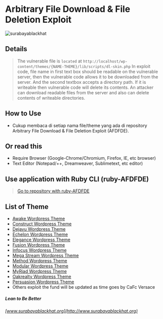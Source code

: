 # Arbitrary File Download & File Deletion Exploit

![surabayablackhat](http://www.surabayablackhat.org/forum/images/logo.png)

## Details
> The vulnerable file is `located` at `http://localhost/wp-content/themes/{NAME-THEME}/lib/scripts/dl-skin.php` In exploit code, file name in first text box should be readable on the vulnerable server, then the vulnerable code allows it to be downloaded from the server. And the second textbox accepts a directory path. If it is writeable then vulnerable code will delete its contents. An attacker can download readable files from the server and also can delete contents of writeable directories.

## How to Use
* Cukup membaca di setiap nama file/theme yang ada di repository Arbitrary File Download & File Deletion Exploit (AFDFDE).

## Or read this
* Require Browser (Google-Chrome/Chromium, Firefox, IE, etc browser)
* Text Editor (Notepad/++, Dreamweaver, Sublimetext, etc editor)

## Use application with Ruby CLI (ruby-AFDFDE)
> [Go to repository with ruby-AFDFDE](http://blog.surabayablackhat.org/ruby-AFDFDE/)

## List of Theme
* [Awake Wordpress Theme](https://github.com/SurabayaBlackhat/AFDFDE/blob/master/Awake%20Wordpress%20Theme.txt)
* [Construct Wordpress Theme](https://github.com/SurabayaBlackhat/AFDFDE/blob/master/Construct%20Wordpress%20Theme.txt)
* [Dejavu Wordpress Theme](https://github.com/SurabayaBlackhat/AFDFDE/blob/master/Dejavu%20Wordpress%20Theme.txt)
* [Echelon Wordpress Theme](https://github.com/SurabayaBlackhat/AFDFDE/blob/master/Echelon%20Wordpress%20Theme.txt)
* [Elegance Wordpress Theme](https://github.com/SurabayaBlackhat/AFDFDE/blob/master/Elegance%20Wordpress%20Theme.txt)
* [Fusion Wordpress Theme](https://github.com/SurabayaBlackhat/AFDFDE/blob/master/Fusion%20Wordpress%20Theme.txt)
* [Infocus Wordpress Theme](https://github.com/SurabayaBlackhat/AFDFDE/blob/master/Infocus%20Wordpress%20Theme.txt)
* [Mega Stream Wordpress Theme](https://github.com/SurabayaBlackhat/AFDFDE/blob/master/Method%20Wordpress%20Theme.txt)
* [Method Wordpress Theme](https://github.com/SurabayaBlackhat/AFDFDE/blob/master/Modular%20Wordpress%20Theme.txt)
* [Modular Wordpress Theme](https://github.com/SurabayaBlackhat/AFDFDE/blob/master/Modular%20Wordpress%20Theme.txt)
* [MyRiad Wordpress Theme](https://github.com/SurabayaBlackhat/AFDFDE/blob/master/MyRiad%20Wordpress%20Theme.txt)
* [Oakrealty Wordpress Theme](https://github.com/SurabayaBlackhat/AFDFDE/blob/master/Oakrealty%20Wordpress%20Theme.txt)
* [Persuasion Wordpress Theme](https://github.com/SurabayaBlackhat/AFDFDE/blob/master/Persuasion%20Wordpress%20Theme.txt)
* Others exploit the fund will be updated as time goes by CaFc Versace

##### Lean to Be Better
###### [www.surabayablackhat.org](http://www.surabayablackhat.org)
